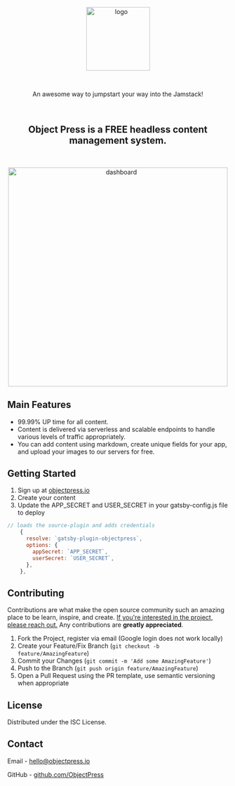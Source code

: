   <p align="center">
    <a href="https://www.objectpress.io">
      <img src="https://share.objectpress.io/logo-circle.png" alt="logo" width="145" height="145">
    </a> 
  </p>

  <br />

  <p align="center">
    An awesome way to jumpstart your way into the Jamstack!
  </p>

  <br />

  <h2 align="center">Object Press is a FREE headless content management system.</h2>

  <br />

  <p align="center">
    <a href="https://www.objectpress.io">
      <img src="https://share.objectpress.io/dashboard.png" alt="dashboard" width="auto" height="500">
    </a>
  </p>

## Main Features

- 99.99% UP time for all content.
- Content is delivered via serverless and scalable endpoints to handle various levels of traffic appropriately.
- You can add content using markdown, create unique fields for your app, and upload your images to our servers for free.

## Getting Started

1. Sign up at [objectpress.io](https://www.objectpress.io)
2. Create your content
3. Update the APP_SECRET and USER_SECRET in your gatsby-config.js file to deploy

```js
// loads the source-plugin and adds credentials
    {
      resolve: `gatsby-plugin-objectpress`,
      options: {
        appSecret: `APP_SECRET`,
        userSecret: `USER_SECRET`,
      },
    },
```

## Contributing

Contributions are what make the open source community such an amazing place to be learn, inspire, and create. <u>If you're interested in the project, please reach out.</u> Any contributions are **greatly appreciated**.

1. Fork the Project, register via email (Google login does not work locally)
2. Create your Feature/Fix Branch (`git checkout -b feature/AmazingFeature`)
3. Commit your Changes (`git commit -m 'Add some AmazingFeature'`)
4. Push to the Branch (`git push origin feature/AmazingFeature`)
5. Open a Pull Request using the PR template, use semantic versioning when appropriate

## License

Distributed under the ISC License.

## Contact

Email - hello@objectpress.io

GitHub - [github.com/ObjectPress](https://github.com/ObjectPress)
